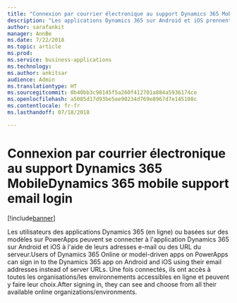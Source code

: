 ```yaml
---
title: "Connexion par courrier électronique au support Dynamics 365 Mobile"
description: "Les applications Dynamics 365 sur Android et iOS prennent en charge une expérience de connexion améliorée"
author: sarafankit
manager: AnnBe
ms.date: 7/22/2018
ms.topic: article
ms.prod: 
ms.service: business-applications
ms.technology: 
ms.author: ankitsar
audience: Admin
ms.translationtype: HT
ms.sourcegitcommit: 0b40bb3c98145f5a260f412701a884a5936174ce
ms.openlocfilehash: a5085d17d93be5ee90234d769e8967d7e145108c
ms.contentlocale: fr-fr
ms.lasthandoff: 07/18/2018

---
```

# <a name="dynamics-365-mobile-support-email-login"></a><span data-ttu-id="e8398-103">Connexion par courrier électronique au support Dynamics 365 Mobile</span><span class="sxs-lookup"><span data-stu-id="e8398-103">Dynamics 365 mobile support email login</span></span>


[!include[banner](../../includes/banner.md)]

<span data-ttu-id="e8398-104">Les utilisateurs des applications Dynamics 365 (en ligne) ou basées sur des modèles sur PowerApps peuvent se connecter à l'application Dynamics 365 sur Android et iOS à l'aide de leurs adresses e-mail ou des URL du serveur.</span><span class="sxs-lookup"><span data-stu-id="e8398-104">Users of Dynamics 365 Online or model-driven apps on PowerApps can sign in to the Dynamics 365 app on Android and iOS using their email addresses instead of server URLs.</span></span> <span data-ttu-id="e8398-105">Une fois connectés, ils ont accès à toutes les organisations/les environnements accessibles en ligne et peuvent y faire leur choix.</span><span class="sxs-lookup"><span data-stu-id="e8398-105">After signing in, they can see and choose from all their available online organizations/environments.</span></span>

